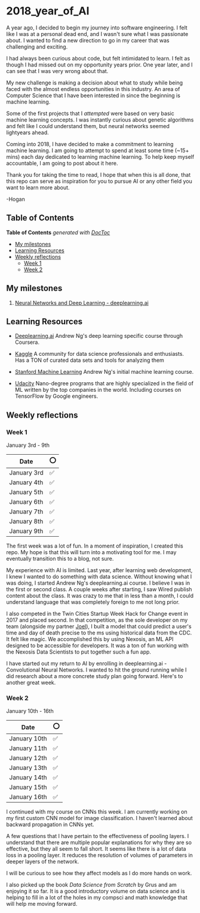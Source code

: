 # 2018_year_of_AI

A year ago, I decided to begin my journey into software engineering. I felt like I was at a personal dead end, and I wasn't sure what I was passionate about. I wanted to find a new direction to go in my career that was challenging and exciting.

I had always been curious about code, but felt intimidated to learn. I felt as though I had missed out on my opportunity years prior. One year later, and I can see that I was very wrong about that.

My new challenge is making a decision about what to study while being faced with the almost endless opportunities in this industry. An area of Computer Science that I have been interested in since the beginning is machine learning.

Some of the first projects that I *attempted* were based on very basic machine learning concepts. I was instantly curious about genetic algorithms and felt like I could understand them, but neural networks seemed lightyears ahead.

Coming into 2018, I have decided to make a commitment to learning machine learning. I am going to attempt to spend at least some time (~15+ mins) each day dedicated to learning machine learning. To help keep myself accountable, I am going to post about it here.

Thank you for taking the time to read, I hope that when this is all done, that this repo can serve as inspiration for you to pursue AI or any other field you want to learn more about.

-Hogan


## Table of Contents
<!-- START doctoc generated TOC please keep comment here to allow auto update -->
<!-- DON'T EDIT THIS SECTION, INSTEAD RE-RUN doctoc TO UPDATE -->
**Table of Contents**  *generated with [DocToc](https://github.com/thlorenz/doctoc)*

- [My milestones](#my-milestones)
- [Learning Resources](#learning-resources)
- [Weekly reflections](#weekly-reflections)
  - [Week 1](#week-1)
  - [Week 2](#week-2)

<!-- END doctoc generated TOC please keep comment here to allow auto update -->

## My milestones

1. [Neural Networks and Deep Learning - deeplearning.ai](https://www.coursera.org/account/accomplishments/certificate/32NQ4QDGGEFL)

## Learning Resources

- [Deeplearning.ai](https://deeplearning.ai) Andrew Ng's deep learning specific course through Coursera.

- [Kaggle](https://www.kaggle.com) A community for data science professionals and enthusiasts. Has a TON of curated data sets and tools for analyzing them

- [Stanford Machine Learning](https://www.coursera.org/learn/machine-learning) Andrew Ng's initial machine learning course.

- [Udacity](https://www.udacity.com/) Nano-degree programs that are highly specialized in the field of ML written by the top companies in the world. Including courses on TensorFlow by Google engineers.

## Weekly reflections

### Week 1
January 3rd - 9th

| Date          | ⭕  |
| ------------- | --- |
| January 3rd   | ✅   |
| January 4th   | ✅   |
| January 5th   | ✅   |
| January 6th   | ✅   |
| January 7th   | ✅   |
| January 8th   | ✅   |
| January 9th   | ✅   |

The first week was a lot of fun. In a moment of inspiration, I created this repo. My hope is that this will turn into a motivating tool for me. I may eventually transition this to a blog, not sure.

My experience with AI is limited. Last year, after learning web development, I knew I wanted to do something with data science. Without knowing what I was doing, I started Andrew Ng's deeplearning.ai course. I believe I was in the first or second class. A couple weeks after starting, I saw Wired publish content about the class. It was crazy to me that in less than a month, I could understand language that was completely foreign to me not long prior.

I also competed in the Twin Cities Startup Week Hack for Change event in 2017 and placed second. In that competition, as the sole developer on my team (alongside my partner [Joel](http://http://joellueders.com)), I built a model that could predict a user's time and day of death precise to the ms using historical data from the CDC. It felt like magic. We accomplished this by using Nexosis, an ML API designed to be accessible for developers. It was a ton of fun working with the Nexosis Data Scientists to put together such a fun app.

I have started out my return to AI by enrolling in deeplearning.ai - Convolutional Neural Networks. I wanted to hit the ground running while I did research about a more concrete study plan going forward. Here's to another great week.

### Week 2
January 10th - 16th

| Date          | ⭕  |
| ------------- | --- |
| January 10th   | ✅   |
| January 11th   | ✅   |
| January 12th   | ✅   |
| January 13th   | ✅   |
| January 14th   | ✅   |
| January 15th   | ✅   |
| January 16th   | ✅   |

I continued with my course on CNNs this week. I am currently working on my first custom CNN model for image classification. I haven't learned about backward propagation in CNNs yet.

A few questions that I have pertain to the effectiveness of pooling layers. I understand that there are multiple popular explanations for why they are so effective, but they all seem to fall short. It seems like there is a lot of data loss in a pooling layer. It reduces the resolution of volumes of parameters in deeper layers of the network.

I will be curious to see how they affect models as I do more hands on work.

I also picked up the book *Data Science from Scratch* by Grus and am enjoying it so far. It is a good introductory volume on data science and is helping to fill in a lot of the holes in my compsci and math knowledge that will help me moving forward. 
